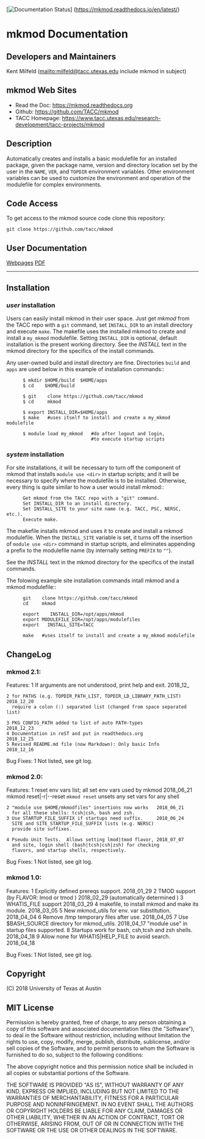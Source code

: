 [![Documentation Status](https://readthedocs.org/projects/mkmod/badge/?version=latest)] (https://mkmod.readthedocs.io/en/latest/)

# mkmod Documentation

## Developers and Maintainers
Kent Milfeld  (<mailto:milfeld@tacc.utexas.edu> include mkmod in subject)

## mkmod Web Sites
* Read the Doc:  https://mkmod.readthedocs.org
* Github:        https://github.com/TACC/mkmod
* TACC Homepage: https://www.tacc.utexas.edu/research-development/tacc-projects/mkmod

## Description
Automatically creates and installs a basic modulefile for an installed package,
given the package name, version and directory location set by the user in the
`NAME`, `VER`, and `TOPDIR`
environment variables. Other environment variables can be used to customize the
environment and operation of the modulefile for complex environments.

## Code Access
To get access to the mkmod source code clone this repository:

    git clone https://github.com/tacc/mkmod

## User Documentation
[Webpages](https://mkmod.readthedocs.io/en/latest/)
[PDF](https://media.readthedocs.org/pdf/mkmod/latest/mkmod.pdf)


----------------------------------------------------------------------------

## Installation

### *user* installation

Users can easily install mkmod in their user space.  Just get *mkmod* from the
TACC repo with a `git` command, set `INSTALL_DIR` to an install directory and
execute `make`. The makefile uses  the installed mkmod to create and install
a `my_mkmod` modulefile.
Setting `INSTALL_DIR` is optional, default installation is the present working directory.
See the *INSTALL* text in the mkmod directory for the specifics of the install commands.

Any user-owned build and install directory are fine. Directories `build` and `apps` are
used below in this example of installation commands::

```shell
      $ mkdir $HOME/build  $HOME/apps
      $ cd    $HOME/build

      $ git    clone https://github.com/tacc/mkmod
      $ cd     mkmod

      $ export INSTALL_DIR=$HOME/apps
      $ make   #uses itself to install and create a my_mkmod modulefile

      $ module load my_mkmod   #do after logout and login,
                               #to execute startup scripts
```


### *system* installation

For site installations, it will be necessary to turn off the component of mkmod that installs
`module use <dir>` in startup scripts; and it will be necessary to specify where the modulefile is to
be installed.  Otherwise, every thing is quite similar to how a user would install mkmod::

```
      Get mkmod from the TACC repo with a "git" command. 
      Set INSTALL_DIR to an install directory. 
      Set INSTALL_SITE to your site name (e.g. TACC, PSC, NERSC, etc.). 
      Execute make. 
```

The makefile installs mkmod and uses it to create and install a mkmod modulefile.
When the `INSTALL_SITE` variable is set, it turns off the insertion
of  `module use <dir>` command in startup scripts, and eliminates appending a prefix
to the modulefile name (by internally setting `PREFIX` to `""`). 

See the *INSTALL* text in the mkmod directory for the specifics of the install commands.

The folowing example site installation commands intall mkmod and a mkmod modulefile::

```shell
      git    clone https://github.com/tacc/mkmod
      cd     mkmod

      export    INSTALL_DIR=/opt/apps/mkmod
      export MODULEFILE_DIR=/opt/apps/modulefiles
      export   INSTALL_SITE=TACC

      make   #uses itself to install and create a my_mkmod modulefile
```


## ChangeLog

### mkmod 2.1:
Features:
    1 If arguments are not understood, print help and exit.           2018_12_

    2 for PATHS (e.g. TOPDIR_PATH_LIST, TOPDIR_LD_LIBRARY_PATH_LIST)  2018_12_20
      require a colon (:) separated list (changed from space separated list)

    3 PKG_CONFIG_PATH added to list of auto PATH-types                2018_12_23
    4 Documentation in reST and put in readthedocs.org                2018_12_25
    5 Revised README.md file (now Markdown): Only basic Info          2018_12_16

Bug Fixes:
    1 Not listed, see git log.

### mkmod 2.0:
Features:
    1 reset env vars list; all set env vars used by mkmod  2018_06_21
       mkmod  reset|-r|--reset
      `mkmod reset` unsets any set vars for any shell
 
    2 "module use $HOME/mkmodfiles" insertions now works   2018_06_21
      for all these shells: tcsh|csh, bash and zsh.
    3 Use STARTUP_FILE_SUFFIX if startups need suffix.     2018_06_24
      SITE and SITE_STARTUP_FILE_SUFFIX lists (e.g. NERSC)
      provide site suffixes.
 
    4 Pseudo Unit Tests.  Allows setting lmod|tmod flavor, 2018_07_07
      and site, login shell (bash|tcsh|csh|zsh) for checking
      flavors, and startup shells, respectively.

Bug Fixes:
    1 Not listed, see git log.

### mkmod 1.0:
Features:
    1 Explicitly defined prereqs support.              2018_01_29
    2 TMOD support (by FLAVOR: lmod or tmod )          2018_02_29
                   (automatically determined )
    3 WHATIS_FILE support                              2018_03_29
    4 makefile, to install mkmod and make its module.  2018_03_05
    5 New mkmod_utils for env. var substitution.       2018_04_04
    6 Remove /tmp temporary files after use.           2018_04_05
    7 Use $BASH_SOURCE directory for mkmod_utils.      2018_04_17
      "module use" in startup files supported.
    8 Startups work for bash, csh,tcsh and zsh shells. 2018_04_18
    9 Allow none for WHATIS|HELP_FILE to avoid search. 2018_04_18

Bug Fixes:
    1 Not listed, see git log.

## Copyright
(C) 2018 University of Texas at Austin

## MIT License

Permission is hereby granted, free of charge, to any person obtaining a copy
of this software and associated documentation files (the "Software"), to deal
in the Software without restriction, including without limitation the rights
to use, copy, modify, merge, publish, distribute, sublicense, and/or sell
copies of the Software, and to permit persons to whom the Software is
furnished to do so, subject to the following conditions:

The above copyright notice and this permission notice shall be included in all
copies or substantial portions of the Software.

THE SOFTWARE IS PROVIDED "AS IS", WITHOUT WARRANTY OF ANY KIND, EXPRESS OR
IMPLIED, INCLUDING BUT NOT LIMITED TO THE WARRANTIES OF MERCHANTABILITY,
FITNESS FOR A PARTICULAR PURPOSE AND NONINFRINGEMENT. IN NO EVENT SHALL THE
AUTHORS OR COPYRIGHT HOLDERS BE LIABLE FOR ANY CLAIM, DAMAGES OR OTHER
LIABILITY, WHETHER IN AN ACTION OF CONTRACT, TORT OR OTHERWISE, ARISING FROM,
OUT OF OR IN CONNECTION WITH THE SOFTWARE OR THE USE OR OTHER DEALINGS IN THE
SOFTWARE.
